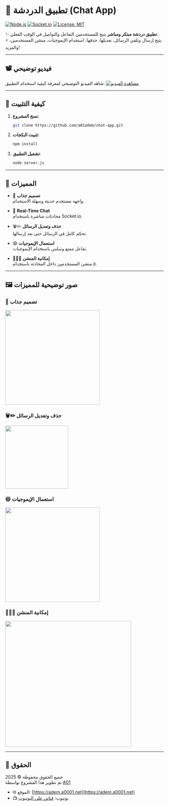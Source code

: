 # 💬 تطبيق الدردشة (Chat App)

[![Node.js](https://img.shields.io/badge/Node.js-18.x-brightgreen?logo=node.js)](https://nodejs.org/)
[![Socket.io](https://img.shields.io/badge/Socket.io-Real--Time-blue?logo=socketdotio)](https://socket.io/)
[![License: MIT](https://img.shields.io/badge/license-MIT-blue.svg)](LICENSE)

✨ **تطبيق دردشة مبتكر ومباشر** يتيح للمستخدمين التفاعل والتواصل في الوقت الفعلي.  
⚡️ يتيح إرسال وتلقي الرسائل، تعديلها، حذفها، استخدام الإيموجيات، منشن المستخدمين، والمزيد!

---
## 📽️ فيديو توضيحي

شاهد الفيديو التوضيحي لمعرفة كيفية استخدام التطبيق:
[![مشاهدة الفيديو](https://img.youtube.com/vi/9TTZrBed29I/0.jpg)](https://www.youtube.com/watch?v=9TTZrBed29I)


---

## 🚀 كيفية التثبيت

1. **نسخ المشروع**:
   ```bash
   git clone https://github.com/a01adem/chat-app.git
   ```

2. **تثبيت البكجات**:
   ```bash
   npm install
   ```

3. **تشغيل التطبيق**:
   ```bash
   node server.js
   ```

---

## 🌟 المميزات

- 🎨 **تصميم جذاب**  
  واجهة مستخدم حديثة وسهلة الاستخدام.

- 💬 **Real-Time Chat**  
  محادثات مباشرة باستخدام Socket.io.

- 🗑️✏️ **حذف وتعديل الرسائل**  
  تحكم كامل في الرسائل حتى بعد إرسالها.

- 😄 **استعمال الإيموجيات**  
  تفاعل ممتع وسلس باستخدام الإيموجيات.

- 🧑‍🤝‍🧑 **إمكانية المنشن**  
  منشن المستخدمين داخل المحادثة باستخدام `@`.

---

## 🖼️ صور توضيحية للمميزات

### 🎨 تصميم جذاب
<img src="https://i.imgur.com/bh8FfXj.png" width="300"/>

### 🗑️✏️ حذف وتعديل الرسائل
<img src="https://i.imgur.com/TY3KddG.png" width="200"/>

### 😄 استعمال الإيموجيات
<img src="https://i.imgur.com/YZRRmAN.png" width="300"/>

### 🧑‍🤝‍🧑 إمكانية المنشن
<img src="https://i.imgur.com/rUABu3R.png" width="400"/>

---

## 📌 الحقوق

جميع الحقوق محفوظة © 2025  
تم تطوير هذا المشروع بواسطة [A01](https://github.com/a01adem)

- 🌐 الموقع: [https://adem.a0001.net](https://adem.a0001.net)
- 📺 يوتيوب: [قناتي على اليوتيوب](https://www.youtube.com/@a01adem)
